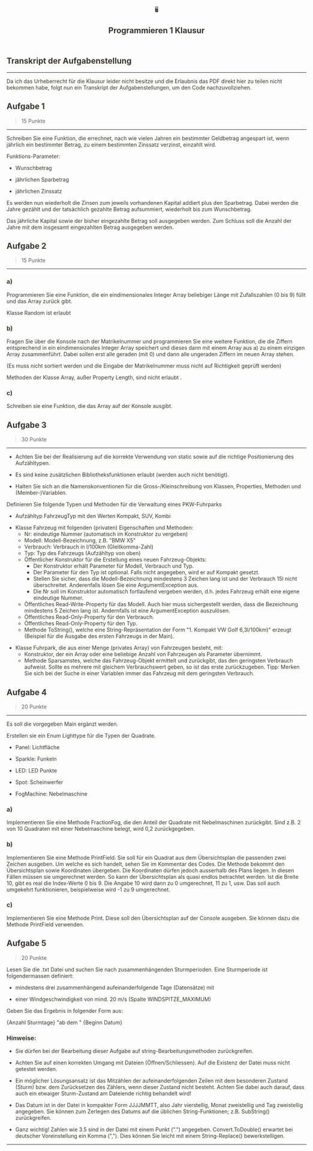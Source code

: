 <html><head><meta http-equiv="Content-Type" content="text/html; charset=utf-8"/><title>Programmieren 1 Klausur</title><style>
/* webkit printing magic: print all background colors */
html {
	-webkit-print-color-adjust: exact;
}
* {
	box-sizing: border-box;
	-webkit-print-color-adjust: exact;
}

html,
body {
	margin: 0;
	padding: 0;
}
@media only screen {
	body {
		margin: 2em auto;
		max-width: 900px;
		color: rgb(55, 53, 47);
	}
}

body {
	line-height: 1.5;
	white-space: pre-wrap;
}

a,
a.visited {
	color: inherit;
	text-decoration: underline;
}

.pdf-relative-link-path {
	font-size: 80%;
	color: #444;
}

h1,
h2,
h3 {
	letter-spacing: -0.01em;
	line-height: 1.2;
	font-weight: 600;
	margin-bottom: 0;
}

.page-title {
	font-size: 2.5rem;
	font-weight: 700;
	margin-top: 0;
	margin-bottom: 0.75em;
}

h1 {
	font-size: 1.875rem;
	margin-top: 1.875rem;
}

h2 {
	font-size: 1.5rem;
	margin-top: 1.5rem;
}

h3 {
	font-size: 1.25rem;
	margin-top: 1.25rem;
}

.source {
	border: 1px solid #ddd;
	border-radius: 3px;
	padding: 1.5em;
	word-break: break-all;
}

.callout {
	border-radius: 3px;
	padding: 1rem;
}

figure {
	margin: 1.25em 0;
	page-break-inside: avoid;
}

figcaption {
	opacity: 0.5;
	font-size: 85%;
	margin-top: 0.5em;
}

mark {
	background-color: transparent;
}

.indented {
	padding-left: 1.5em;
}

hr {
	background: transparent;
	display: block;
	width: 100%;
	height: 1px;
	visibility: visible;
	border: none;
	border-bottom: 1px solid rgba(55, 53, 47, 0.09);
}

img {
	max-width: 100%;
}

@media only print {
	img {
		max-height: 100vh;
		object-fit: contain;
	}
}

@page {
	margin: 1in;
}

.collection-content {
	font-size: 0.875rem;
}

.column-list {
	display: flex;
	justify-content: space-between;
}

.column {
	padding: 0 1em;
}

.column:first-child {
	padding-left: 0;
}

.column:last-child {
	padding-right: 0;
}

.table_of_contents-item {
	display: block;
	font-size: 0.875rem;
	line-height: 1.3;
	padding: 0.125rem;
}

.table_of_contents-indent-1 {
	margin-left: 1.5rem;
}

.table_of_contents-indent-2 {
	margin-left: 3rem;
}

.table_of_contents-indent-3 {
	margin-left: 4.5rem;
}

.table_of_contents-link {
	text-decoration: none;
	opacity: 0.7;
	border-bottom: 1px solid rgba(55, 53, 47, 0.18);
}

table,
th,
td {
	border: 1px solid rgba(55, 53, 47, 0.09);
	border-collapse: collapse;
}

table {
	border-left: none;
	border-right: none;
}

th,
td {
	font-weight: normal;
	padding: 0.25em 0.5em;
	line-height: 1.5;
	min-height: 1.5em;
	text-align: left;
}

th {
	color: rgba(55, 53, 47, 0.6);
}

ol,
ul {
	margin: 0;
	margin-block-start: 0.6em;
	margin-block-end: 0.6em;
}

li > ol:first-child,
li > ul:first-child {
	margin-block-start: 0.6em;
}

ul > li {
	list-style: disc;
}

ul.to-do-list {
	text-indent: -1.7em;
}

ul.to-do-list > li {
	list-style: none;
}

.to-do-children-checked {
	text-decoration: line-through;
	opacity: 0.375;
}

ul.toggle > li {
	list-style: none;
}

ul {
	padding-inline-start: 1.7em;
}

ul > li {
	padding-left: 0.1em;
}

ol {
	padding-inline-start: 1.6em;
}

ol > li {
	padding-left: 0.2em;
}

.mono ol {
	padding-inline-start: 2em;
}

.mono ol > li {
	text-indent: -0.4em;
}

.toggle {
	padding-inline-start: 0em;
	list-style-type: none;
}

/* Indent toggle children */
.toggle > li > details {
	padding-left: 1.7em;
}

.toggle > li > details > summary {
	margin-left: -1.1em;
}

.selected-value {
	display: inline-block;
	padding: 0 0.5em;
	background: rgba(206, 205, 202, 0.5);
	border-radius: 3px;
	margin-right: 0.5em;
	margin-top: 0.3em;
	margin-bottom: 0.3em;
	white-space: nowrap;
}

.collection-title {
	display: inline-block;
	margin-right: 1em;
}

time {
	opacity: 0.5;
}

.icon {
	display: inline-block;
	max-width: 1.2em;
	max-height: 1.2em;
	text-decoration: none;
	vertical-align: text-bottom;
	margin-right: 0.5em;
}

img.icon {
	border-radius: 3px;
}

.user-icon {
	width: 1.5em;
	height: 1.5em;
	border-radius: 100%;
	margin-right: 0.5rem;
}

.user-icon-inner {
	font-size: 0.8em;
}

.text-icon {
	border: 1px solid #000;
	text-align: center;
}

.page-cover-image {
	display: block;
	object-fit: cover;
	width: 100%;
	height: 30vh;
}

.page-header-icon {
	font-size: 3rem;
	margin-bottom: 1rem;
}

.page-header-icon-with-cover {
	margin-top: -0.72em;
	margin-left: 0.07em;
}

.page-header-icon img {
	border-radius: 3px;
}

.link-to-page {
	margin: 1em 0;
	padding: 0;
	border: none;
	font-weight: 500;
}

p > .user {
	opacity: 0.5;
}

td > .user,
td > time {
	white-space: nowrap;
}

input[type="checkbox"] {
	transform: scale(1.5);
	margin-right: 0.6em;
	vertical-align: middle;
}

p {
	margin-top: 0.5em;
	margin-bottom: 0.5em;
}

.image {
	border: none;
	margin: 1.5em 0;
	padding: 0;
	border-radius: 0;
	text-align: center;
}

.code,
code {
	background: rgba(135, 131, 120, 0.15);
	border-radius: 3px;
	padding: 0.2em 0.4em;
	border-radius: 3px;
	font-size: 85%;
	tab-size: 2;
}

code {
	color: #eb5757;
}

.code {
	padding: 1.5em 1em;
}

.code-wrap {
	white-space: pre-wrap;
	word-break: break-all;
}

.code > code {
	background: none;
	padding: 0;
	font-size: 100%;
	color: inherit;
}

blockquote {
	font-size: 1.25em;
	margin: 1em 0;
	padding-left: 1em;
	border-left: 3px solid rgb(55, 53, 47);
}

.bookmark {
	text-decoration: none;
	max-height: 8em;
	padding: 0;
	display: flex;
	width: 100%;
	align-items: stretch;
}

.bookmark-title {
	font-size: 0.85em;
	overflow: hidden;
	text-overflow: ellipsis;
	height: 1.75em;
	white-space: nowrap;
}

.bookmark-text {
	display: flex;
	flex-direction: column;
}

.bookmark-info {
	flex: 4 1 180px;
	padding: 12px 14px 14px;
	display: flex;
	flex-direction: column;
	justify-content: space-between;
}

.bookmark-image {
	width: 33%;
	flex: 1 1 180px;
	display: block;
	position: relative;
	object-fit: cover;
	border-radius: 1px;
}

.bookmark-description {
	color: rgba(55, 53, 47, 0.6);
	font-size: 0.75em;
	overflow: hidden;
	max-height: 4.5em;
	word-break: break-word;
}

.bookmark-href {
	font-size: 0.75em;
	margin-top: 0.25em;
}

.sans { font-family: -apple-system, BlinkMacSystemFont, "Segoe UI", Helvetica, "Apple Color Emoji", Arial, sans-serif, "Segoe UI Emoji", "Segoe UI Symbol"; }
.code { font-family: "SFMono-Regular", Consolas, "Liberation Mono", Menlo, Courier, monospace; }
.serif { font-family: Lyon-Text, Georgia, YuMincho, "Yu Mincho", "Hiragino Mincho ProN", "Hiragino Mincho Pro", "Songti TC", "Songti SC", "SimSun", "Nanum Myeongjo", NanumMyeongjo, Batang, serif; }
.mono { font-family: iawriter-mono, Nitti, Menlo, Courier, monospace; }
.pdf .sans { font-family: Inter, -apple-system, BlinkMacSystemFont, "Segoe UI", Helvetica, "Apple Color Emoji", Arial, sans-serif, "Segoe UI Emoji", "Segoe UI Symbol", 'Twemoji', 'Noto Color Emoji', 'Noto Sans CJK SC', 'Noto Sans CJK KR'; }

.pdf .code { font-family: Source Code Pro, "SFMono-Regular", Consolas, "Liberation Mono", Menlo, Courier, monospace, 'Twemoji', 'Noto Color Emoji', 'Noto Sans Mono CJK SC', 'Noto Sans Mono CJK KR'; }

.pdf .serif { font-family: PT Serif, Lyon-Text, Georgia, YuMincho, "Yu Mincho", "Hiragino Mincho ProN", "Hiragino Mincho Pro", "Songti TC", "Songti SC", "SimSun", "Nanum Myeongjo", NanumMyeongjo, Batang, serif, 'Twemoji', 'Noto Color Emoji', 'Noto Sans CJK SC', 'Noto Sans CJK KR'; }

.pdf .mono { font-family: PT Mono, iawriter-mono, Nitti, Menlo, Courier, monospace, 'Twemoji', 'Noto Color Emoji', 'Noto Sans Mono CJK SC', 'Noto Sans Mono CJK KR'; }

.highlight-default {
}
.highlight-gray {
	color: rgb(155,154,151);
}
.highlight-brown {
	color: rgb(100,71,58);
}
.highlight-orange {
	color: rgb(217,115,13);
}
.highlight-yellow {
	color: rgb(223,171,1);
}
.highlight-teal {
	color: rgb(15,123,108);
}
.highlight-blue {
	color: rgb(11,110,153);
}
.highlight-purple {
	color: rgb(105,64,165);
}
.highlight-pink {
	color: rgb(173,26,114);
}
.highlight-red {
	color: rgb(224,62,62);
}
.highlight-gray_background {
	background: rgb(235,236,237);
}
.highlight-brown_background {
	background: rgb(233,229,227);
}
.highlight-orange_background {
	background: rgb(250,235,221);
}
.highlight-yellow_background {
	background: rgb(251,243,219);
}
.highlight-teal_background {
	background: rgb(221,237,234);
}
.highlight-blue_background {
	background: rgb(221,235,241);
}
.highlight-purple_background {
	background: rgb(234,228,242);
}
.highlight-pink_background {
	background: rgb(244,223,235);
}
.highlight-red_background {
	background: rgb(251,228,228);
}
.block-color-default {
	color: inherit;
	fill: inherit;
}
.block-color-gray {
	color: rgba(55, 53, 47, 0.6);
	fill: rgba(55, 53, 47, 0.6);
}
.block-color-brown {
	color: rgb(100,71,58);
	fill: rgb(100,71,58);
}
.block-color-orange {
	color: rgb(217,115,13);
	fill: rgb(217,115,13);
}
.block-color-yellow {
	color: rgb(223,171,1);
	fill: rgb(223,171,1);
}
.block-color-teal {
	color: rgb(15,123,108);
	fill: rgb(15,123,108);
}
.block-color-blue {
	color: rgb(11,110,153);
	fill: rgb(11,110,153);
}
.block-color-purple {
	color: rgb(105,64,165);
	fill: rgb(105,64,165);
}
.block-color-pink {
	color: rgb(173,26,114);
	fill: rgb(173,26,114);
}
.block-color-red {
	color: rgb(224,62,62);
	fill: rgb(224,62,62);
}
.block-color-gray_background {
	background: rgb(235,236,237);
}
.block-color-brown_background {
	background: rgb(233,229,227);
}
.block-color-orange_background {
	background: rgb(250,235,221);
}
.block-color-yellow_background {
	background: rgb(251,243,219);
}
.block-color-teal_background {
	background: rgb(221,237,234);
}
.block-color-blue_background {
	background: rgb(221,235,241);
}
.block-color-purple_background {
	background: rgb(234,228,242);
}
.block-color-pink_background {
	background: rgb(244,223,235);
}
.block-color-red_background {
	background: rgb(251,228,228);
}
.select-value-color-default { background-color: rgba(206,205,202,0.5); }
.select-value-color-gray { background-color: rgba(155,154,151, 0.4); }
.select-value-color-brown { background-color: rgba(140,46,0,0.2); }
.select-value-color-orange { background-color: rgba(245,93,0,0.2); }
.select-value-color-yellow { background-color: rgba(233,168,0,0.2); }
.select-value-color-green { background-color: rgba(0,135,107,0.2); }
.select-value-color-blue { background-color: rgba(0,120,223,0.2); }
.select-value-color-purple { background-color: rgba(103,36,222,0.2); }
.select-value-color-pink { background-color: rgba(221,0,129,0.2); }
.select-value-color-red { background-color: rgba(255,0,26,0.2); }

.checkbox {
	display: inline-flex;
	vertical-align: text-bottom;
	width: 16;
	height: 16;
	background-size: 16px;
	margin-left: 2px;
	margin-right: 5px;
}

.checkbox-on {
	background-image: url("data:image/svg+xml;charset=UTF-8,%3Csvg%20width%3D%2216%22%20height%3D%2216%22%20viewBox%3D%220%200%2016%2016%22%20fill%3D%22none%22%20xmlns%3D%22http%3A%2F%2Fwww.w3.org%2F2000%2Fsvg%22%3E%0A%3Crect%20width%3D%2216%22%20height%3D%2216%22%20fill%3D%22%2358A9D7%22%2F%3E%0A%3Cpath%20d%3D%22M6.71429%2012.2852L14%204.9995L12.7143%203.71436L6.71429%209.71378L3.28571%206.2831L2%207.57092L6.71429%2012.2852Z%22%20fill%3D%22white%22%2F%3E%0A%3C%2Fsvg%3E");
}

.checkbox-off {
	background-image: url("data:image/svg+xml;charset=UTF-8,%3Csvg%20width%3D%2216%22%20height%3D%2216%22%20viewBox%3D%220%200%2016%2016%22%20fill%3D%22none%22%20xmlns%3D%22http%3A%2F%2Fwww.w3.org%2F2000%2Fsvg%22%3E%0A%3Crect%20x%3D%220.75%22%20y%3D%220.75%22%20width%3D%2214.5%22%20height%3D%2214.5%22%20fill%3D%22white%22%20stroke%3D%22%2336352F%22%20stroke-width%3D%221.5%22%2F%3E%0A%3C%2Fsvg%3E");
}
	
</style></head><body><article id="240b1c75-4fe1-4af9-bcc9-94de509d8a4b" class="page sans"><header><div class="page-header-icon undefined"><span class="icon">🖥️</span></div><h1 class="page-title">Programmieren 1 Klausur</h1></header><div class="page-body"><h1 id="862ae1c0-0551-41a5-adf6-68a60559660e" class="">Transkript der Aufgabenstellung</h1><hr id="5dd09f24-c48e-4137-8cd7-b647dc21ac84"/><p id="4741d30b-d523-430b-be80-f630d7e3202c" class="">Da ich das Urheberrecht für die Klausur leider nicht besitze und die Erlaubnis das PDF direkt hier zu teilen nicht bekommen habe, folgt nun ein Transkript der Aufgabenstellungen, um den Code nachzuvollziehen.</p><h1 id="f0ec7351-aa41-4c2f-85e6-4c03bcffc372" class="">Aufgabe 1 </h1><blockquote id="fcb066e5-a8cc-44a3-b4bf-b76a28b35167" class="">15 Punkte</blockquote><hr id="29dfaf85-33b0-4740-a0ff-1c9a00c0567a"/><p id="4c1765c4-756f-487c-a971-6c53f0f9cb0f" class="">Schreiben Sie eine Funktion, die errechnet, nach wie vielen Jahren ein bestimmter Geldbetrag angespart ist, wenn jährlich ein bestimmter Betrag, zu einem bestimmten Zinssatz verzinst,
einzahlt wird.</p><p id="53ab5d14-2b0f-4ba0-8d0a-51bca6d8e91e" class="">Funktions-Parameter: </p><ul id="5fd7886c-5388-4c11-97e0-4479e08a682e" class="bulleted-list"><li>Wunschbetrag</li></ul><ul id="8bc167c4-d42f-4807-9fcd-a98450c9aa6d" class="bulleted-list"><li>jährlichen Sparbetrag</li></ul><ul id="e3dab728-d436-4088-947a-75e12b9e98b3" class="bulleted-list"><li>jährlichen Zinssatz</li></ul><p id="7cc7e8dc-a6d2-4531-8de8-ba4223ab0165" class="">Es werden nun wiederholt die Zinsen zum jeweils vorhandenen Kapital addiert plus den Sparbetrag. Dabei werden die Jahre gezählt und der tatsächlich gezahlte Betrag aufsummiert, wiederholt bis zum Wunschbetrag.</p><p id="f04e7ece-c1d5-4d73-9bed-e613f550b467" class="">Das jährliche Kapital sowie der bisher eingezahlte Betrag soll ausgegeben werden.
Zum Schluss soll die Anzahl der Jahre mit dem insgesamt eingezahlten Betrag ausgegeben werden.</p><h1 id="19955345-dffc-4491-a873-9d9c03301d29" class="">Aufgabe 2</h1><blockquote id="393234ff-cb71-46ee-9510-d6c7eb66cc31" class="">15 Punkte</blockquote><hr id="3ca79f7c-2482-46ce-bc53-0458e5572a5e"/><h3 id="ac775d47-d925-493a-85f9-b50872a869de" class="">a)</h3><p id="f22d3629-f540-4370-84b6-1307357dfb59" class="">Programmieren Sie eine Funktion, die ein eindimensionales Integer Array beliebiger Länge mit Zufallszahlen (0 bis 9) füllt und das Array zurück gibt.</p><p id="814c7215-f1b0-4a36-82ce-4358ee0c99b8" class="">Klasse Random ist erlaubt</p><h3 id="c347cf84-9f95-4c3f-a0be-ebf467dbcdc4" class="">b)</h3><p id="36c096be-150b-4a9e-ac9c-7eb1454dddd5" class="">Fragen Sie über die Konsole nach der Matrikelnummer und programmieren Sie eine weitere Funktion, die die Ziffern entsprechend in ein eindimensionales Integer Array speichert und dieses dann mit einem Array aus a) zu einem einzigen Array zusammenführt. Dabei sollen erst alle geraden (mit 0) und dann alle ungeraden Ziffern im neuen Array stehen.</p><p id="2e3f871b-8c57-4f5c-a809-bd99ecec61ff" class="">(Es muss nicht sortiert werden und die Eingabe der Matrikelnummer muss nicht auf Richtigkeit geprüft werden)</p><p id="7f3d295b-dd59-4771-91fb-df063ecab494" class="">Methoden der Klasse Array, außer Property Length, sind nicht erlaubt .</p><h3 id="3c20ee54-5c98-4b7f-967c-347e5bf3a504" class="">c)</h3><p id="e388d12e-0c2a-49a8-a3ae-25451c58ce37" class="">Schreiben sie eine Funktion, die das Array auf der Konsole ausgibt.</p><h1 id="5e657150-19f5-4323-b101-67fcc75aceea" class="">Aufgabe 3</h1><blockquote id="f4fb491a-7595-477d-b328-bf2670bcc563" class="">30 Punkte</blockquote><hr id="079fea10-e41b-4a51-9a6b-11becd05d98f"/><ul id="1b1530fd-65f8-4f6a-a791-f4ce13269ba3" class="bulleted-list"><li>Achten Sie bei der Realisierung auf die korrekte Verwendung von static sowie
auf die richtige Positionierung des Aufzähltypen.</li></ul><ul id="a73e0542-d686-4e6f-b28b-4e2522d68683" class="bulleted-list"><li>Es sind keine zusätzlichen Bibliotheksfunktionen erlaubt (werden auch nicht
benötigt).</li></ul><ul id="d7197dfa-7935-4e0f-8b2c-f9cbada1237e" class="bulleted-list"><li>Halten Sie sich an die Namenskonventionen für die Gross-/Kleinschreibung von
Klassen, Properties, Methoden und (Member-)Variablen.</li></ul><p id="ef904a72-4bc0-4603-b201-b306607076ff" class="">Definieren Sie folgende Typen und Methoden für die Verwaltung eines PKW-Fuhrparks</p><ul id="93287909-9a5d-41cc-a156-131081c771fc" class="bulleted-list"><li>Aufzähltyp FahrzeugTyp mit den Werten Kompakt, SUV, Kombi</li></ul><ul id="f582ed0e-3622-4f5d-bddf-4f0df87fc646" class="bulleted-list"><li>Klasse Fahrzeug mit folgenden (privaten) Eigenschaften und Methoden:<ul id="2d1a1ecb-e468-4028-a6bd-f1f0c1a505a6" class="bulleted-list"><li>Nr: eindeutige Nummer (automatisch im Konstruktor zu vergeben)</li></ul><ul id="fa1c7bf1-2772-41a8-a81a-6903219f2b58" class="bulleted-list"><li>Modell: Modell-Bezeichnung, z.B. &quot;BMW X5&quot;</li></ul><ul id="e79c9b86-5fc2-41e5-adcf-6895e89515d3" class="bulleted-list"><li>Verbrauch: Verbrauch in l/100km (Gleitkomma-Zahl)</li></ul><ul id="38517829-54f5-4568-a8f3-931b8c6ad3e0" class="bulleted-list"><li>Typ: Typ des Fahrzeugs (Aufzähltyp von oben)</li></ul><ul id="f6ac8e06-208f-43b8-a0f0-a5163215bbd7" class="bulleted-list"><li>Öffentlicher Konstruktor für die Erstellung eines neuen Fahrzeug-Objekts:<ul id="48feb0e2-95fe-47f6-8d61-08390cd52fe2" class="bulleted-list"><li>Der Konstruktor erhält Parameter für Modell, Verbrauch und Typ.</li></ul><ul id="1e39538b-f278-4d4c-8d74-19abdd178610" class="bulleted-list"><li>Der Parameter für den Typ ist optional. Falls nicht angegeben, wird er
auf Kompakt gesetzt.</li></ul><ul id="d74e7619-bfb4-4d82-8d04-e1d661cdef2f" class="bulleted-list"><li>Stellen Sie sicher, dass die Modell-Bezeichnung mindestens 3 Zeichen
lang ist und der Verbrauch 15l nicht überschreitet. Anderenfalls lösen
Sie eine ArgumentException aus.</li></ul><ul id="730c707d-e600-48c2-8d54-242a193f0578" class="bulleted-list"><li>Die Nr soll im Konstruktor automatisch fortlaufend vergeben werden,
d.h. jedes Fahrzeug erhält eine eigene eindeutige Nummer.</li></ul></li></ul><ul id="c81fa38f-66e0-4b0a-8620-2ad2de464fc3" class="bulleted-list"><li>Öffentliches Read-Write-Property für das Modell. Auch hier muss sichergestellt werden, dass die Bezeichnung mindestens 5 Zeichen lang ist. Andernfalls ist eine ArgumentException auszulösen.</li></ul><ul id="d98c903e-27e8-4d48-bbfd-e3b064f5b986" class="bulleted-list"><li>Öffentliches Read-Only-Property für den Verbrauch.</li></ul><ul id="ddec603d-26b8-4597-aedb-ffcb758692d4" class="bulleted-list"><li>Öffentliches Read-Only-Property für den Typ.</li></ul><ul id="92be50f4-4213-40e1-9740-a1c345fdb62a" class="bulleted-list"><li>Methode ToString(), welche eine String-Repräsentation der Form &quot;1. Kompakt VW Golf 6,3l/100km)&quot; erzeugt (Beispiel für die Ausgabe des ersten Fahrzeugs in der Main).</li></ul></li></ul><ul id="fea5c82f-8867-4486-afac-2d407f0b6a9e" class="bulleted-list"><li>Klasse Fuhrpark, die aus einer Menge (privates Array) von Fahrzeugen besteht, mit:<ul id="cd14c07b-61bb-4f0f-a1d1-17e26ee40053" class="bulleted-list"><li>Konstruktor, der ein Array oder eine beliebige Anzahl von Fahrzeugen als
Parameter übernimmt.</li></ul><ul id="5989247b-792d-43fd-90f8-2864a130cb52" class="bulleted-list"><li>Methode Sparsamstes, welche das Fahrzeug-Objekt ermittelt und zurückgibt, das den geringsten Verbrauch aufweist. Sollte es mehrere mit gleichem
Verbrauchswert geben, so ist das erste zurückzugeben.
Tipp: Merken Sie sich bei der Suche in einer Variablen immer das Fahrzeug
mit dem geringsten Verbrauch.</li></ul></li></ul><p id="1c8b40a3-06d2-4d61-8552-eab05c701988" class="">
</p><h1 id="3ea48a42-5f23-4d0a-8301-4664178a95b2" class="">Aufgabe 4</h1><blockquote id="f2a01908-3bb7-44a3-b7fa-ceff746f8c24" class="">20 Punkte</blockquote><hr id="55140356-30f7-41b7-a750-887b0da6e18e"/><p id="15268a78-04c1-4271-8ab1-ba900a60b887" class="">Es soll die vorgegeben Main ergänzt werden.</p><p id="1c5add0f-19dd-46fb-a9af-a0ac5b1d2ae3" class="">Erstellen sie ein Enum Lighttype für die Typen der Quadrate.</p><ul id="88166bf1-f705-4f36-a3ec-6afe41448de6" class="bulleted-list"><li>Panel: Lichtfläche</li></ul><ul id="dda65fed-6a2d-4968-a83e-9f50d2dbb03d" class="bulleted-list"><li>Sparkle: Funkeln</li></ul><ul id="4b2dc2c1-a057-486d-a1a6-540046744429" class="bulleted-list"><li>LED: LED Punkte</li></ul><ul id="98e520c6-d5f3-4bad-8bc0-9d6bc1ffac3f" class="bulleted-list"><li>Spot: Scheinwerfer</li></ul><ul id="38be43d5-5420-4b1a-8cab-bb5f39d65a2e" class="bulleted-list"><li>FogMachine: Nebelmaschine</li></ul><h3 id="50d25cd2-1268-4436-abb2-93df71da194d" class="">a)</h3><p id="c9ad7887-1a98-40d0-9f4e-ee8b83681b1a" class="">Implementieren Sie eine Methode FractionFog, die den Anteil der Quadrate mit Nebelmaschinen zurückgibt. Sind z.B. 2 von 10 Quadraten mit einer Nebelmaschine belegt, wird 0,2 zurückgegeben.</p><h3 id="b262e922-9180-4ede-a3bb-00261bf14db3" class="">b)</h3><p id="c81cb0cd-9cf3-4a9b-8a8f-92c864f24b9f" class="">Implementieren Sie eine Methode PrintField. Sie soll für ein Quadrat aus dem
Übersichtsplan die passenden zwei Zeichen ausgeben. Um welche es sich handelt,
sehen Sie im Kommentar des Codes. Die Methode bekommt den Übersichtsplan
sowie Koordinaten übergeben. Die Koordinaten dürfen jedoch ausserhalb des
Plans liegen. In diesen Fällen müssen sie umgerechnet werden. So kann der
Übersichtsplan als quasi endlos betrachtet werden. Ist die Breite 10, gibt es
real die Index-Werte 0 bis 9. Die Angabe 10 wird dann zu 0 umgerechnet, 11
zu 1, usw. Das soll auch umgekehrt funktionieren, beispielweise wird -1 zu 9
umgerechnet.</p><h3 id="dce1917a-cc54-43b5-9722-21bcab1e3924" class="">c)</h3><p id="80a14992-7ba8-4d4d-9097-caa247563269" class="">Implementieren Sie eine Methode Print. Diese soll den Übersichtsplan auf der
Console ausgeben. Sie können dazu die Methode PrintField verwenden.</p><h1 id="4887c224-2b20-43dd-8d8b-8bb8d0ad6e31" class="">Aufgabe 5</h1><blockquote id="fdd481cb-0364-40c3-9aba-45c1aceec6a5" class="">20 Punkte</blockquote><p id="8f17ce24-195f-48d0-9a6a-8b8fac37bc04" class="">Lesen Sie die .txt Datei und suchen Sie nach zusammenhängenden Sturmperioden. Eine
Sturmperiode ist folgendermassen definiert:</p><ul id="05b925d3-cc99-4d8e-978b-5f072dd17a3b" class="bulleted-list"><li>mindestens drei zusammenhängend aufeinanderfolgende Tage (Datensätze) mit</li></ul><ul id="c152307a-a039-4187-9361-a0cdd2c83aa6" class="bulleted-list"><li>einer Windgeschwindigkeit von mind. 20 m/s (Spalte WINDSPITZE_MAXIMUM)</li></ul><p id="7726bc58-675f-48db-9d0a-1c27f7a2d692" class="">Geben Sie das Ergebnis in folgender Form aus:<div class="indented"><p id="4733f1ad-fb84-4327-8a17-2e1bdef24cde" class="">{Anzahl Sturmtage} &quot;ab dem &quot;  {Beginn Datum}</p></div></p><h3 id="008ba5c4-fe71-4723-8a13-6171dd1173a1" class="">Hinweise:</h3><ul id="de017a42-ec6a-45c2-9355-689320e12dc4" class="bulleted-list"><li>Sie dürfen bei der Bearbeitung dieser Aufgabe auf string-Bearbeitungsmethoden
zurückgreifen.</li></ul><ul id="5df53d3c-ccf3-4660-b5af-0cee8dc8a945" class="bulleted-list"><li>Achten Sie auf einen korrekten Umgang mit Dateien (Öffnen/Schliessen). Auf
die Existenz der Datei muss nicht getestet werden.</li></ul><ul id="be45cf66-62bf-4973-b04f-ce4f1b120e70" class="bulleted-list"><li>Ein möglicher Lösungsansatz ist das Mitzählen der aufeinanderfolgenden Zeilen
mit dem besonderen Zustand (Sturm) bzw. dem Zurücksetzen des Zählers,
wenn dieser Zustand nicht besteht. Achten Sie dabei auch darauf, dass auch ein
etwaiger Sturm-Zustand am Dateiende richtig behandelt wird!</li></ul><ul id="e2206afb-3fea-497b-a1ac-582f55f74a82" class="bulleted-list"><li>Das Datum ist in der Datei in kompakter Form JJJJMMTT, also Jahr vierstellig,
Monat zweistellig und Tag zweistellig angegeben. Sie können zum Zerlegen des
Datums auf die üblichen String-Funktionen; z.B. SubString() zurückgreifen.</li></ul><ul id="1537aa61-8665-47b3-a0e9-2171742773c9" class="bulleted-list"><li>Ganz wichtig! Zahlen wie 3.5 sind in der Datei mit einem Punkt (&quot;.&quot;) angegeben.
Convert.ToDouble() erwartet bei deutscher Voreinstellung ein Komma (&quot;,&quot;).
Dies können Sie leicht mit einem String-Replace() bewerkstelligen.</li></ul><hr id="125da86d-064e-4727-ab63-2c52c5eb4dd4"/><p id="ed834bc5-b39c-41d5-94d3-5cbf589a188a" class="">
</p></div></article></body></html>

